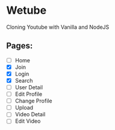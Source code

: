 # Wetube

Cloning Youtube with Vanilla and NodeJS

## Pages:
- [ ] Home
- [x] Join
- [x] Login
- [x] Search
- [ ] User Detail
- [ ] Edit Profile
- [ ] Change Profile
- [ ] Upload
- [ ] Video Detail
- [ ] Edit Video
